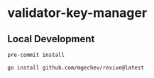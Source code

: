 # validator-key-manager

## Local Development

```bash
pre-commit install

go install github.com/mgechev/revive@latest
```
